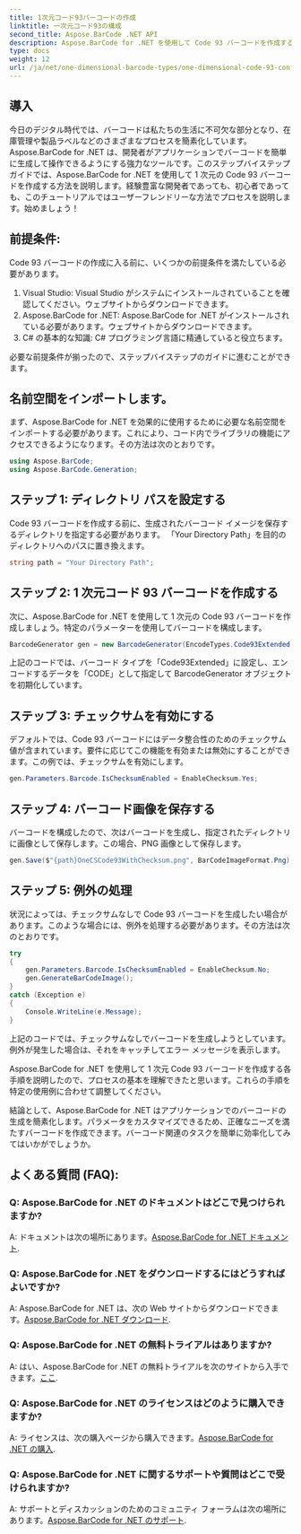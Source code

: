 ```yaml
---
title: 1次元コード93バーコードの作成
linktitle: 一次元コード93の構成
second_title: Aspose.BarCode .NET API
description: Aspose.BarCode for .NET を使用して Code 93 バーコードを作成する方法を学びます。バーコード生成のステップバイステップガイド。
type: docs
weight: 12
url: /ja/net/one-dimensional-barcode-types/one-dimensional-code-93-configuration/
---
```


## 導入

今日のデジタル時代では、バーコードは私たちの生活に不可欠な部分となり、在庫管理や製品ラベルなどのさまざまなプロセスを簡素化しています。 Aspose.BarCode for .NET は、開発者がアプリケーションでバーコードを簡単に生成して操作できるようにする強力なツールです。このステップバイステップ ガイドでは、Aspose.BarCode for .NET を使用して 1 次元の Code 93 バーコードを作成する方法を説明します。経験豊富な開発者であっても、初心者であっても、このチュートリアルではユーザーフレンドリーな方法でプロセスを説明します。始めましょう！

## 前提条件:

Code 93 バーコードの作成に入る前に、いくつかの前提条件を満たしている必要があります。
1. Visual Studio: Visual Studio がシステムにインストールされていることを確認してください。ウェブサイトからダウンロードできます。
2. Aspose.BarCode for .NET: Aspose.BarCode for .NET がインストールされている必要があります。ウェブサイトからダウンロードできます。
3. C# の基本的な知識: C# プログラミング言語に精通していると役立ちます。

必要な前提条件が揃ったので、ステップバイステップのガイドに進むことができます。

## 名前空間をインポートします。

まず、Aspose.BarCode for .NET を効果的に使用するために必要な名前空間をインポートする必要があります。これにより、コード内でライブラリの機能にアクセスできるようになります。その方法は次のとおりです。

```csharp
using Aspose.BarCode;
using Aspose.BarCode.Generation;
```

## ステップ 1: ディレクトリ パスを設定する

Code 93 バーコードを作成する前に、生成されたバーコード イメージを保存するディレクトリを指定する必要があります。 「Your Directory Path」を目的のディレクトリへのパスに置き換えます。

```csharp
string path = "Your Directory Path";
```

## ステップ 2: 1 次元コード 93 バーコードを作成する

次に、Aspose.BarCode for .NET を使用して 1 次元の Code 93 バーコードを作成しましょう。特定のパラメーターを使用してバーコードを構成します。

```csharp
BarcodeGenerator gen = new BarcodeGenerator(EncodeTypes.Code93Extended, "CODE");
```

上記のコードでは、バーコード タイプを「Code93Extended」に設定し、エンコードするデータを「CODE」として指定して BarcodeGenerator オブジェクトを初期化しています。

## ステップ 3: チェックサムを有効にする

デフォルトでは、Code 93 バーコードにはデータ整合性のためのチェックサム値が含まれています。要件に応じてこの機能を有効または無効にすることができます。この例では、チェックサムを有効にします。

```csharp
gen.Parameters.Barcode.IsChecksumEnabled = EnableChecksum.Yes;
```

## ステップ 4: バーコード画像を保存する

バーコードを構成したので、次はバーコードを生成し、指定されたディレクトリに画像として保存します。この場合、PNG 画像として保存します。

```csharp
gen.Save($"{path}OneCSCode93WithChecksum.png", BarCodeImageFormat.Png);
```

## ステップ 5: 例外の処理

状況によっては、チェックサムなしで Code 93 バーコードを生成したい場合があります。このような場合には、例外を処理する必要があります。その方法は次のとおりです。

```csharp
try
{
    gen.Parameters.Barcode.IsChecksumEnabled = EnableChecksum.No;
    gen.GenerateBarCodeImage();
}
catch (Exception e)
{
    Console.WriteLine(e.Message);
}
```

上記のコードでは、チェックサムなしでバーコードを生成しようとしています。例外が発生した場合は、それをキャッチしてエラー メッセージを表示します。

Aspose.BarCode for .NET を使用して 1 次元 Code 93 バーコードを作成する各手順を説明したので、プロセスの基本を理解できたと思います。これらの手順を特定の使用例に合わせて調整してください。

結論として、Aspose.BarCode for .NET はアプリケーションでのバーコードの生成を簡素化します。パラメータをカスタマイズできるため、正確なニーズを満たすバーコードを作成できます。バーコード関連のタスクを簡単に効率化してみてはいかがでしょうか。

## よくある質問 (FAQ):

### Q: Aspose.BarCode for .NET のドキュメントはどこで見つけられますか?
 A: ドキュメントは次の場所にあります。[Aspose.BarCode for .NET ドキュメント](https://reference.aspose.com/barcode/net/).

### Q: Aspose.BarCode for .NET をダウンロードするにはどうすればよいですか?
 A: Aspose.BarCode for .NET は、次の Web サイトからダウンロードできます。[Aspose.BarCode for .NET ダウンロード](https://releases.aspose.com/barcode/net/).

### Q: Aspose.BarCode for .NET の無料トライアルはありますか?
A: はい、Aspose.BarCode for .NET の無料トライアルを次のサイトから入手できます。[ここ](https://releases.aspose.com/).

### Q: Aspose.BarCode for .NET のライセンスはどのように購入できますか?
 A: ライセンスは、次の購入ページから購入できます。[Aspose.BarCode for .NET の購入](https://purchase.aspose.com/buy).

### Q: Aspose.BarCode for .NET に関するサポートや質問はどこで受けられますか?
A: サポートとディスカッションのためのコミュニティ フォーラムは次の場所にあります。[Aspose.BarCode for .NET のサポート](https://forum.aspose.com/c/barcode/13).

